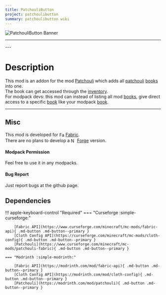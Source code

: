 ```yaml
---
title: PatchouliButton
project: patchoulibutton
summary: patchoulibutton wiki
---
```

<script src="/wiki/javascripts/data.js"></script>
<script src="/wiki/javascripts/sidebar.js" id="patchoulibutton"></script>

![PatchouliButton Banner](/wiki/assets/general/banner/patchoulibuttonbanner.png)

---
<div id="showcase-gallery" modid="patchoulibutton" image_1="patchoulibutton_image_1" image_2="patchoulibutton_image_2"></div>
<script src="/wiki/javascripts/showcase.js"></script>
---

# Description
This mod is an addon for the mod [Patchouli](https://modrinth.com/mod/patchouli) which adds all [patchouli](https://modrinth.com/mod/patchouli) [books](https://minecraft.wiki/w/Book) into one.  
The book can get accessed through the [inventory](https://minecraft.wiki/w/Inventory).  
For modpack devs: this mod can instead of listing all mod [books](https://minecraft.wiki/w/Book), give direct access to a specific [book](https://minecraft.wiki/w/Book) like your modpack [book](https://minecraft.wiki/w/Book).
  
---
## Misc
This mod is developed for <img src="https://fabricmc.net/assets/logo.png" alt="Fabric" width="16" height="16" style="position: relative; top: 3px;"> [Fabric](https://fabricmc.net/).  
There are no plans to develop a <img src="https://neoforged.net/img/authors/neoforged.png" alt="NeoForged" width="16" height="16" style="position: relative; top: 3px;"> [Forge](https://neoforged.net/) version.  

#### Modpack Permission
Feel free to use it in any modpacks.  

#### Bug Report
Just report bugs at the github page.  

## Dependencies

!!! apple-keyboard-control "Required"
    === "Curseforge :simple-curseforge:"

        [Fabric API](https://www.curseforge.com/minecraft/mc-mods/fabric-api){ .md-button .md-button--primary }
        [Cloth Config API](https://curseforge.com/minecraft/mc-mods/cloth-config){ .md-button .md-button--primary }
        [Patchouli](https://www.curseforge.com/minecraft/mc-mods/patchouli-fabric){ .md-button .md-button--primary }

    === "Modrinth :simple-modrinth:"

        [Fabric API](https://modrinth.com/mod/fabric-api){ .md-button .md-button--primary }
        [Cloth Config API](https://modrinth.com/mod/cloth-config){ .md-button .md-button--primary }
        [Patchouli](https://modrinth.com/mod/patchouli){ .md-button .md-button--primary }

